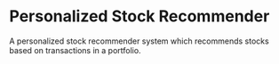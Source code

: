# Personalized Stock Recommender
A personalized stock recommender system which recommends stocks based on transactions in a portfolio.
